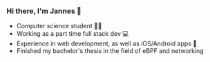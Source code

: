 ### Hi there, I'm Jannes 👋

<!--
**JaKu01/JaKu01** is a ✨ _special_ ✨ repository because its `README.md` (this file) appears on your GitHub profile.

Here are some ideas to get you started:

- 🔭 I’m currently working on ...
- 🌱 I’m currently learning ...
- 👯 I’m looking to collaborate on ...
- 🤔 I’m looking for help with ...
- 💬 Ask me about ...
- 📫 How to reach me: ...
- 😄 Pronouns: ...
- ⚡ Fun fact: ...
-->
- Computer science student 👨‍🎓
- Working as a part time full stack dev 💻
- Experience in web development, as well as iOS/Android apps 📱
- Finished my bachelor's thesis in the field of eBPF and networking
